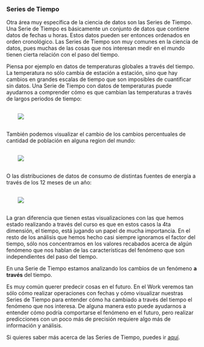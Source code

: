 
### Series de Tiempo

Otra área muy específica de la ciencia de datos son las Series de Tiempo. Una Serie de Tiempo es básicamente un conjunto de datos que contiene datos de fechas u horas. Estos datos pueden ser entonces ordenados en orden cronológico. Las Series de Tiempo son muy comunes en la ciencia de datos, pues muchas de las cosas que nos interesan medir en el mundo tienen cierta relación con el paso del tiempo.

Piensa por ejemplo en datos de temperaturas globales a través del tiempo. La temperatura no sólo cambia de estación a estación, sino que hay cambios en grandes escalas de tiempo que son imposibles de cuantificar sin datos. Una Serie de Tiempo con datos de temperaturas puede ayudarnos a comprender cómo es que cambian las temperaturas a través de largos periodos de tiempo:

<div style="padding: 10px; margin: 20px"><img src='./Imgs/sesion_7-1.jpg'></div>

También podemos visualizar el cambio de los cambios percentuales de cantidad de población en alguna region del mundo:

<div style="padding: 10px; margin: 20px"><img src='./Imgs/sesion_7-2.png'></div>

O las distribuciones de datos de consumo de distintas fuentes de energía a través de los 12 meses de un año:

<div style="padding: 10px; margin: 20px"><img src='./Imgs/sesion_7-3.png'></div>

La gran diferencia que tienen estas visualizaciones con las que hemos estado realizando a través del curso es que en estos casos la 4ta dimensión, el tiempo, está jugando un papel de mucha importancia. En el resto de los análisis que hemos hecho casi siempre ignoramos el factor del tiempo, sólo nos concentramos en los valores recabados acerca de algún fenómeno que nos hablan de las características del fenómeno que son independientes del paso del tiempo.

En una Serie de Tiempo estamos analizando los cambios de un fenómeno **a través** del tiempo.

Es muy común querer predecir cosas en el futuro. En el Work veremos tan sólo cómo realizar operaciones con fechas y cómo visualizar nuestras Series de Tiempo para entender cómo ha cambiado a través del tiempo el fenómeno que nos interesa. De alguna manera esto puede ayudarnos a entender cómo podría comportarse el fenómeno en el futuro, pero realizar predicciones con un poco más de precisión requiere algo más de información y análisis.

Si quieres saber más acerca de las Series de Tiempo, puedes ir [aquí](https://campusvirtual.univalle.edu.co/moodle/pluginfile.php/1006795/mod_resource/content/1/Exposici%C3%B3n%209%20An%C3%A1lisis%20de%20Series%20de%20Tiempo.pdf).